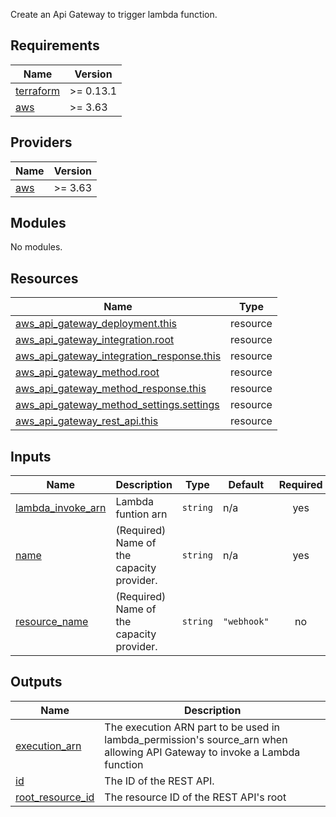 <!-- BEGIN_TF_DOCS -->

Create an Api Gateway to trigger lambda function.

## Requirements

| Name | Version |
|------|---------|
| <a name="requirement_terraform"></a> [terraform](#requirement\_terraform) | >= 0.13.1 |
| <a name="requirement_aws"></a> [aws](#requirement\_aws) | >= 3.63 |

## Providers

| Name | Version |
|------|---------|
| <a name="provider_aws"></a> [aws](#provider\_aws) | >= 3.63 |

## Modules

No modules.

## Resources

| Name | Type |
|------|------|
| [aws_api_gateway_deployment.this](https://registry.terraform.io/providers/hashicorp/aws/latest/docs/resources/api_gateway_deployment) | resource |
| [aws_api_gateway_integration.root](https://registry.terraform.io/providers/hashicorp/aws/latest/docs/resources/api_gateway_integration) | resource |
| [aws_api_gateway_integration_response.this](https://registry.terraform.io/providers/hashicorp/aws/latest/docs/resources/api_gateway_integration_response) | resource |
| [aws_api_gateway_method.root](https://registry.terraform.io/providers/hashicorp/aws/latest/docs/resources/api_gateway_method) | resource |
| [aws_api_gateway_method_response.this](https://registry.terraform.io/providers/hashicorp/aws/latest/docs/resources/api_gateway_method_response) | resource |
| [aws_api_gateway_method_settings.settings](https://registry.terraform.io/providers/hashicorp/aws/latest/docs/resources/api_gateway_method_settings) | resource |
| [aws_api_gateway_rest_api.this](https://registry.terraform.io/providers/hashicorp/aws/latest/docs/resources/api_gateway_rest_api) | resource |

## Inputs

| Name | Description | Type | Default | Required |
|------|-------------|------|---------|:--------:|
| <a name="input_lambda_invoke_arn"></a> [lambda\_invoke\_arn](#input\_lambda\_invoke\_arn) | Lambda funtion arn | `string` | n/a | yes |
| <a name="input_name"></a> [name](#input\_name) | (Required) Name of the capacity provider. | `string` | n/a | yes |
| <a name="input_resource_name"></a> [resource\_name](#input\_resource\_name) | (Required) Name of the capacity provider. | `string` | `"webhook"` | no |

## Outputs

| Name | Description |
|------|-------------|
| <a name="output_execution_arn"></a> [execution\_arn](#output\_execution\_arn) | The execution ARN part to be used in lambda\_permission's source\_arn when allowing API Gateway to invoke a Lambda function |
| <a name="output_id"></a> [id](#output\_id) | The ID of the REST API. |
| <a name="output_root_resource_id"></a> [root\_resource\_id](#output\_root\_resource\_id) | The resource ID of the REST API's root |
<!-- END_TF_DOCS -->